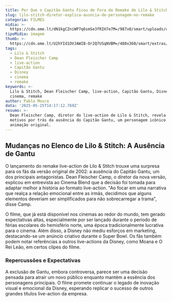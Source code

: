 ```yaml
---
title: Por Que o Capitão Gantu Ficou de Fora do Remake de Lilo & Stitch?
slug: lilo-stitch-diretor-explica-ausncia-de-personagem-no-remake
categoria: FILMES
midia: >-
  https://cdn.ome.lt/dN1kgCZniWP7q6smSe3fRIH7e7M=/987x0/smart/uploads/conteudo/fotos/liloestitchremakevariante.jpg
tipoMidia: imagem
thumb: >-
  https://cdn.ome.lt/U2hYId1OVJAWIB-Or2Q7USqNVBM=/480x360/smart/extras/conteudos/liloestitchremakevariante.jpg
tags:
  - Lilo & Stitch
  - Dean Fleischer Camp
  - live-action
  - Capitão Gantu
  - Disney
  - cinema
  - remake
keywords: >-
  Lilo & Stitch, Dean Fleischer Camp, live-action, Capitão Gantu, Disney,
  cinema, remake
author: Pablo Moura
data: '2025-05-25T14:17:12.769Z'
resumo: >-
  Dean Fleischer Camp, diretor do live-action de Lilo & Stitch, revela os
  motivos por trás da ausência do Capitão Gantu, um personagem icônico da
  animação original.
---
```


## Mudanças no Elenco de Lilo & Stitch: A Ausência de Gantu

O lançamento do remake live-action de Lilo & Stitch trouxe uma surpresa para os fãs da versão original de 2002: a ausência do Capitão Gantu, um dos principais antagonistas. Dean Fleischer Camp, o diretor da nova versão, explicou em entrevista ao Cinema Blend que a decisão foi tomada para adaptar melhor a história ao formato live-action. "Ao focar em uma narrativa que realça a relação emocional entre as irmãs, decidimos que alguns elementos deveriam ser simplificados para não sobrecarregar a trama", disse Camp.

O filme, que já está disponível nos cinemas ao redor do mundo, tem gerado expectativas altas, especialmente por ser lançado durante o período de férias escolares do hemisfério norte, uma época tradicionalmente lucrativa para o cinema. Além disso, a Disney não mediu esforços em marketing, destacando-se um anúncio criativo durante o Super Bowl. Os fãs também podem notar referências a outros live-actions da Disney, como Moana e O Rei Leão, em certos clipes do filme.

### Repercussões e Expectativas

A exclusão de Gantu, embora controversa, parece ser uma decisão pensada para atrair um novo público enquanto mantém a essência dos personagens principais. O filme promete continuar o legado de inovação visual e emocional da Disney, esperando replicar o sucesso de outros grandes títulos live-action da empresa.
